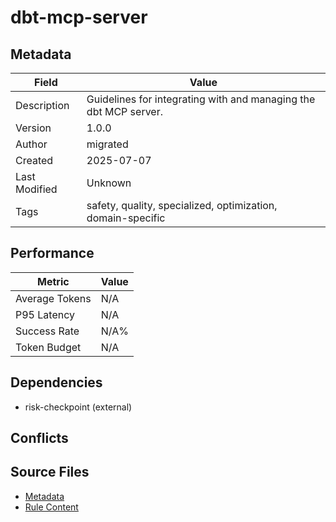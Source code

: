 # dbt-mcp-server

## Metadata

| Field | Value |
|-------|-------|
| Description | Guidelines for integrating with and managing the dbt MCP server. |
| Version | 1.0.0 |
| Author | migrated |
| Created | 2025-07-07 |
| Last Modified | Unknown |
| Tags | safety, quality, specialized, optimization, domain-specific |

## Performance

| Metric | Value |
|--------|-------|
| Average Tokens | N/A |
| P95 Latency | N/A |
| Success Rate | N/A% |
| Token Budget | N/A |

## Dependencies

- risk-checkpoint (external)

## Conflicts


## Source Files

- [Metadata](200-domain/dbt-mcp-server.yaml)
- [Rule Content](200-domain/dbt-mcp-server.mdc)